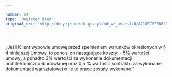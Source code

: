 ```yaml
---

number: 54
type: 'Register item'
original_uri: 'http://decyzje.uokik.gov.pl/nd_wz_um.nsf/0/A218ECEF9D62D6A8C12572DD003293E2?OpenDocument'


---
```


„Jeśli Klient wypowie umowę przed spełnieniem warunków określonych w § 4 niniejszej Umowy, to ponosi on następujące koszty: - 5% wartości umowy, a ponadto 3% wartości za wykonanie dokumentacji architektoniczno-budowlanej oraz 0,5 % wartości kontraktu za wykonanie dokumentacji warsztatowej o ile te prace zostały wykonane.”
